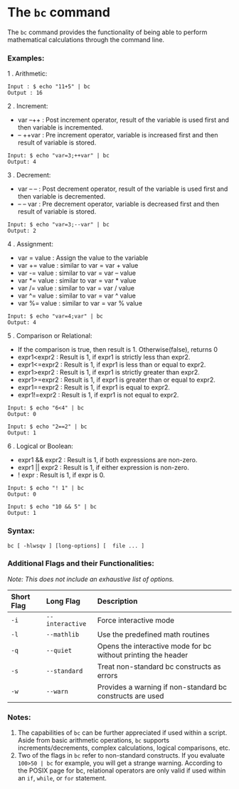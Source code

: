 # The `bc` command

The `bc` command provides the functionality of being able to perform mathematical calculations through the command line.

### Examples:


1 . Arithmetic:

```
Input : $ echo "11+5" | bc
Output : 16
```
2 . Increment:
- var –++ : Post increment operator, result of the variable is used first and then variable is incremented.
- – ++var : Pre increment operator, variable is increased first and then result of variable is stored.

```
Input: $ echo "var=3;++var" | bc
Output: 4
```
3 . Decrement:
- var – – : Post decrement operator, result of the variable is used first and then variable is decremented.
- – – var : Pre decrement operator, variable is decreased first and then result of variable is stored.

```
Input: $ echo "var=3;--var" | bc
Output: 2
```
4 . Assignment:
- var = value : Assign the value to the variable
- var += value : similar to var = var + value
- var -= value : similar to var = var – value
- var *= value : similar to var = var * value
- var /= value : similar to var = var / value
- var ^= value : similar to var = var ^ value
- var %= value : similar to var = var % value

```
Input: $ echo "var=4;var" | bc
Output: 4
```
5 . Comparison or Relational:
- If the comparison is true, then result is 1. Otherwise(false), returns 0
- expr1<expr2 : Result is 1, if expr1 is strictly less than expr2.
- expr1<=expr2 : Result is 1, if expr1 is less than or equal to expr2.
- expr1>expr2 : Result is 1, if expr1 is strictly greater than expr2.
- expr1>=expr2 : Result is 1, if expr1 is greater than or equal to expr2.
- expr1==expr2 : Result is 1, if expr1 is equal to expr2.
- expr1!=expr2 : Result is 1, if expr1 is not equal to expr2.

```
Input: $ echo "6<4" | bc
Output: 0
```
```
Input: $ echo "2==2" | bc
Output: 1
```
6 . Logical or Boolean:

- expr1 && expr2 : Result is 1, if both expressions are non-zero.
- expr1 || expr2 : Result is 1, if either expression is non-zero.
- ! expr : Result is 1, if expr is 0.

```
Input: $ echo "! 1" | bc
Output: 0

Input: $ echo "10 && 5" | bc
Output: 1
```

### Syntax:

```
bc [ -hlwsqv ] [long-options] [  file ... ]
```

### Additional Flags and their Functionalities:

*Note: This does not include an exhaustive list of options.*

|**Short Flag**   |**Long Flag**   |**Description**   |
|:---|:---|:---|
|`-i`|`--interactive`|Force interactive mode|
|`-l`|`--mathlib`|Use the predefined math routines|
|`-q`|`--quiet`|Opens the interactive mode for bc without printing the header|
|`-s`|`--standard`|Treat non-standard bc constructs as errors|
|`-w`|`--warn`|Provides a warning if non-standard bc constructs are used|

### Notes:

1. The capabilities of `bc` can be further appreciated if used within a script. Aside from basic arithmetic operations, `bc` supports increments/decrements, complex calculations, logical comparisons, etc.
2. Two of the flags in `bc` refer to non-standard constructs. If you evaluate `100>50 | bc` for example, you will get a strange warning. According to the POSIX page for bc, relational operators are only valid if used within an `if`, `while`, or `for` statement.
